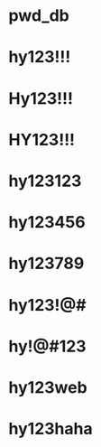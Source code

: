# pwd_db
# hy123!!!
# Hy123!!!
# HY123!!!
# hy123123
# hy123456
# hy123789
# hy123!@#
# hy!@#123
# hy123web
# hy123haha
